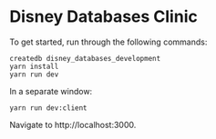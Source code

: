 # Disney Databases Clinic

To get started, run through the following commands:

```
createdb disney_databases_development
yarn install
yarn run dev
```

In a separate window:
```
yarn run dev:client
```

Navigate to http://localhost:3000.